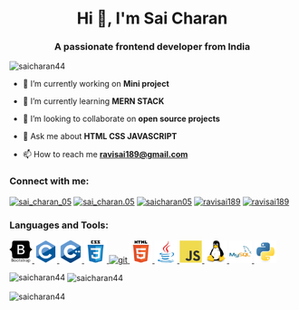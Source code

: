 <h1 align="center">Hi 👋, I'm Sai Charan</h1>
<h3 align="center">A passionate frontend developer from India</h3>

<p align="left"> <img src="https://komarev.com/ghpvc/?username=saicharan44&label=Profile%20views&color=0e75b6&style=flat" alt="saicharan44" /> </p>

- 🔭 I’m currently working on **Mini project**

- 🌱 I’m currently learning **MERN STACK**

- 👯 I’m looking to collaborate on **open source projects**

- 💬 Ask me about **HTML CSS JAVASCRIPT**

- 📫 How to reach me **ravisai189@gmail.com**

<h3 align="left">Connect with me:</h3>
<p align="left">
<a href="https://twitter.com/sai_charan_05" target="blank"><img align="center" src="https://raw.githubusercontent.com/rahuldkjain/github-profile-readme-generator/master/src/images/icons/Social/twitter.svg" alt="sai_charan_05" height="30" width="40" /></a>
<a href="https://instagram.com/sai_charan.05" target="blank"><img align="center" src="https://raw.githubusercontent.com/rahuldkjain/github-profile-readme-generator/master/src/images/icons/Social/instagram.svg" alt="sai_charan.05" height="30" width="40" /></a>
<a href="https://www.codechef.com/users/saicharan05" target="blank"><img align="center" src="https://cdn.jsdelivr.net/npm/simple-icons@3.1.0/icons/codechef.svg" alt="saicharan05" height="30" width="40" /></a>
<a href="https://www.leetcode.com/ravisai189" target="blank"><img align="center" src="https://raw.githubusercontent.com/rahuldkjain/github-profile-readme-generator/master/src/images/icons/Social/leet-code.svg" alt="ravisai189" height="30" width="40" /></a>
<a href="https://auth.geeksforgeeks.org/user/ravisai189" target="blank"><img align="center" src="https://raw.githubusercontent.com/rahuldkjain/github-profile-readme-generator/master/src/images/icons/Social/geeks-for-geeks.svg" alt="ravisai189" height="30" width="40" /></a>
</p>

<h3 align="left">Languages and Tools:</h3>
<p align="left"> <a href="https://getbootstrap.com" target="_blank" rel="noreferrer"> <img src="https://raw.githubusercontent.com/devicons/devicon/master/icons/bootstrap/bootstrap-plain-wordmark.svg" alt="bootstrap" width="40" height="40"/> </a> <a href="https://www.cprogramming.com/" target="_blank" rel="noreferrer"> <img src="https://raw.githubusercontent.com/devicons/devicon/master/icons/c/c-original.svg" alt="c" width="40" height="40"/> </a> <a href="https://www.w3schools.com/cpp/" target="_blank" rel="noreferrer"> <img src="https://raw.githubusercontent.com/devicons/devicon/master/icons/cplusplus/cplusplus-original.svg" alt="cplusplus" width="40" height="40"/> </a> <a href="https://www.w3schools.com/css/" target="_blank" rel="noreferrer"> <img src="https://raw.githubusercontent.com/devicons/devicon/master/icons/css3/css3-original-wordmark.svg" alt="css3" width="40" height="40"/> </a> <a href="https://git-scm.com/" target="_blank" rel="noreferrer"> <img src="https://www.vectorlogo.zone/logos/git-scm/git-scm-icon.svg" alt="git" width="40" height="40"/> </a> <a href="https://www.w3.org/html/" target="_blank" rel="noreferrer"> <img src="https://raw.githubusercontent.com/devicons/devicon/master/icons/html5/html5-original-wordmark.svg" alt="html5" width="40" height="40"/> </a> <a href="https://www.java.com" target="_blank" rel="noreferrer"> <img src="https://raw.githubusercontent.com/devicons/devicon/master/icons/java/java-original.svg" alt="java" width="40" height="40"/> </a> <a href="https://developer.mozilla.org/en-US/docs/Web/JavaScript" target="_blank" rel="noreferrer"> <img src="https://raw.githubusercontent.com/devicons/devicon/master/icons/javascript/javascript-original.svg" alt="javascript" width="40" height="40"/> </a> <a href="https://www.linux.org/" target="_blank" rel="noreferrer"> <img src="https://raw.githubusercontent.com/devicons/devicon/master/icons/linux/linux-original.svg" alt="linux" width="40" height="40"/> </a> <a href="https://www.mysql.com/" target="_blank" rel="noreferrer"> <img src="https://raw.githubusercontent.com/devicons/devicon/master/icons/mysql/mysql-original-wordmark.svg" alt="mysql" width="40" height="40"/> </a> <a href="https://www.python.org" target="_blank" rel="noreferrer"> <img src="https://raw.githubusercontent.com/devicons/devicon/master/icons/python/python-original.svg" alt="python" width="40" height="40"/> </a> </p>

<p><img align="left" src="https://github-readme-stats.vercel.app/api/top-langs?username=saicharan44&show_icons=true&locale=en&layout=compact" alt="saicharan44" /></p>

<p>&nbsp;<img align="center" src="https://github-readme-stats.vercel.app/api?username=saicharan44&show_icons=true&locale=en" alt="saicharan44" /></p>

<p><img align="center" src="https://github-readme-streak-stats.herokuapp.com/?user=saicharan44&" alt="saicharan44" /></p>

